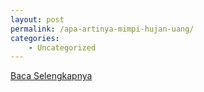 ```yaml
---
layout: post
permalink: /apa-artinya-mimpi-hujan-uang/
categories:
    - Uncategorized
---
```


[Baca Selengkapnya](/01)